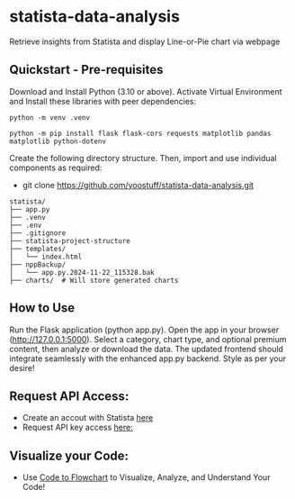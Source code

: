 # statista-data-analysis
Retrieve insights from Statista and display Line-or-Pie chart via webpage

## Quickstart - Pre-requisites

Download and Install Python (3.10 or above). Activate Virtual Environment and Install these libraries with peer dependencies:

```
python -m venv .venv 

python -m pip install flask flask-cors requests matplotlib pandas matplotlib python-dotenv 
```

Create the following directory structure. Then, import and use individual components as required: 
- git clone https://github.com/yoostuff/statista-data-analysis.git

```pip
statista/
├── app.py
├── .venv
├── .env
├── .gitignore
├── statista-project-structure
├── templates/
│   └── index.html
├── nppBackup/
│   └── app.py.2024-11-22_115328.bak
├── charts/  # Will store generated charts

```

## How to Use

Run the Flask application (python app.py).
Open the app in your browser (http://127.0.0.1:5000).
Select a category, chart type, and optional premium content, then analyze or download the data.
The updated frontend should integrate seamlessly with the enhanced app.py backend. Style as per your desire!

## Request API Access:

- Create an accout with Statista <a href="https://www.statista.com">here</a>
- Request API key access <a href="https://www.statista.com/1/request/custom-solution/1/form/corporate">here:</a>

## Visualize your Code:

- Use <a href="https://codetoflow.com/">Code to Flowchart</a> to Visualize, Analyze, and Understand Your Code!
